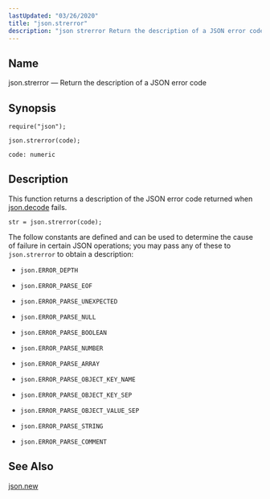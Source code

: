 ```yaml
---
lastUpdated: "03/26/2020"
title: "json.strerror"
description: "json strerror Return the description of a JSON error code json strerror code This function returns a description of the JSON error code returned when json decode fails Example 15 40 json strerror example The follow constants are defined and can be used to determine the cause of failure in..."
---
```


<a name="lua.ref.json.strerror"></a> 
## Name

json.strerror — Return the description of a JSON error code

<a name="idp25259280"></a> 
## Synopsis

`require("json");`

`json.strerror(code);`

`code: numeric`<a name="idp25262640"></a> 
## Description

This function returns a description of the JSON error code returned when [json.decode](/momentum/3/3-reference/3-reference-lua-ref-json-decode) fails.

<a name="lua.ref.json.strerror.example"></a> 


`str = json.strerror(code);`

The follow constants are defined and can be used to determine the cause of failure in certain JSON operations; you may pass any of these to `json.strerror` to obtain a description:

*   `json.ERROR_DEPTH`

*   `json.ERROR_PARSE_EOF`

*   `json.ERROR_PARSE_UNEXPECTED`

*   `json.ERROR_PARSE_NULL`

*   `json.ERROR_PARSE_BOOLEAN`

*   `json.ERROR_PARSE_NUMBER`

*   `json.ERROR_PARSE_ARRAY`

*   `json.ERROR_PARSE_OBJECT_KEY_NAME`

*   `json.ERROR_PARSE_OBJECT_KEY_SEP`

*   `json.ERROR_PARSE_OBJECT_VALUE_SEP`

*   `json.ERROR_PARSE_STRING`

*   `json.ERROR_PARSE_COMMENT`

<a name="idp25282896"></a> 
## See Also

[json.new](/momentum/3/3-reference/3-reference-lua-ref-json-new)